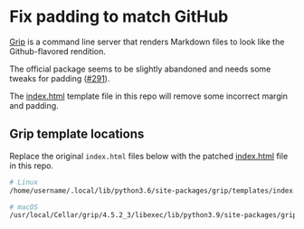 # Fix padding to match GitHub
[Grip](https://github.com/joeyespo/grip) is a command line server that renders Markdown files to look like the Github-flavored rendition.

The official package seems to be slightly abandoned and needs some tweaks for padding ([#291](https://github.com/joeyespo/grip/pull/297/commits/af98f0e88dff0f3c5b1182467a904ef4e1a3cdbc)).

The [index.html](./grip/templates/index.html) template file in this repo will remove some incorrect margin and padding.

## Grip template locations
Replace the original `index.html` files below with the patched [index.html](./grip/templates/index.html) file in this repo.
```bash
# Linux
/home/username/.local/lib/python3.6/site-packages/grip/templates/index.html

# macOS
/usr/local/Cellar/grip/4.5.2_3/libexec/lib/python3.9/site-packages/grip/templates/index.html
```
